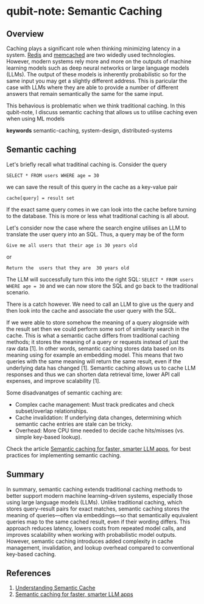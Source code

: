 # qubit-note: Semantic Caching


## Overview

Caching plays a significant role when thinking minimizing latency in a system. <a href="https://redis.io/">Redis</a> and
<a href="https://memcached.org/">memcached</a> are two widedly used technologies. However, modern systems
rely more and more on the outputs of machine learning models such as deep neural networks or large language models (LLMs).
The output of these models is inherently probabilistic so for the same input you may get a slightly different address.
This is paricular the case with LLMs where they are able to provide a number of different answers that remain semantically
the same for the same input. 

This behavious is problematic when we think traditional caching. In this qubit-note, I discuss semantic caching
that allows us to utilise caching even when using ML models

**keywords** semantic-caching, system-design, distributed-systems

## Semantic caching

Let's briefly recall what traditinal caching is. Consider the query

```
SELECT * FROM users WHERE age = 30
```

we can save the result of this query in the cache as a key-value pair

```
cache[query] = result set
```

If the exact same query comes in we can look into the cache before turning to the database.
This is more or less what traditional caching is all about.

Let's consider now the case where the search engine utilises an LLM to translate the user query into an SQL. Thus, a query may be of the form

```
Give me all users that their age is 30 years old
```

or

```
Return the  users that they are  30 years old
```

The LLM will successfully turn this into the right SQL: ```SELECT * FROM users WHERE age = 30```
and we can now store the SQL and go back to the traditional scenario. 

There is a catch however. We need to call an LLM to give us the query and then look into the cache and associate the
user query with the SQL.

If we were able to store somehow the meaning of a query alognside with the result set then we could perform some sort 
of similarity search in the cache. This is what a  semantic cache differs from traditional caching methods; it stores the meaning of a query or requests instead of just the raw data [1].
In other words, semantic caching stores data based on its meaning using for example an embedding model.
This means that two queries with the same meaning will return the same result, even if the underlying data has changed [1]. 
Semantic caching allows us to cache LLM responses and thus we can shorten data retrieval time, lower API call expenses, and improve scalability [1].

Some disadvanatges of semantic caching are:


- Complex cache management: Must track predicates and check subset/overlap relationships.
- Cache invalidation: If underlying data changes, determining which semantic cache entries are stale can be tricky.
- Overhead: More CPU time needed to decide cache hits/misses (vs. simple key-based lookup).


Check the article <a href="https://redis.io/blog/what-is-semantic-caching/">Semantic caching for faster, smarter LLM apps</a>, for best practices for implementing semantic caching.


## Summary

In summary, semantic caching extends traditional caching methods to better support modern machine learning–driven systems, especially those using large language models (LLMs). Unlike traditional caching, which stores query–result pairs for exact matches, semantic caching stores the meaning of queries—often via embeddings—so that semantically equivalent queries map to the same cached result, even if their wording differs. This approach reduces latency, lowers costs from repeated model calls, and improves scalability when working with probabilistic model outputs. However, semantic caching introduces added complexity in cache management, invalidation, and lookup overhead compared to conventional key-based caching.

## References

1. <a href="https://zilliz.com/glossary/semantic-cache">Understanding Semantic Cache</a>
2. <a href="https://redis.io/blog/what-is-semantic-caching/">Semantic caching for faster, smarter LLM apps</a>


